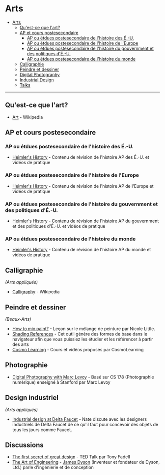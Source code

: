 # Arts

- [Arts](#arts)
  - [Qu'est-ce que l'art?](#quest-ce-que-lart)
  - [AP et cours postesecondaire](#ap-et-cours-postesecondaire)
    - [AP ou étdues postesecondaire de l'histoire des É.-U.](#ap-ou-étdues-postesecondaire-de-lhistoire-des-é-u)
    - [AP ou étdues postesecondaire de l'histoire de l'Europe](#ap-ou-étdues-postesecondaire-de-lhistoire-de-leurope)
    - [AP ou étdues postesecondaire de l'histoire du gouvernment et des politiques d'É.-U.](#ap-ou-étdues-postesecondaire-de-lhistoire-du-gouvernment-et-des-politiques-dé-u)
    - [AP ou étdues postesecondaire de l'histoire du monde](#ap-ou-étdues-postesecondaire-de-lhistoire-du-monde)
  - [Calligraphie](#calligraphie)
  - [Peindre et dessiner](#peindre-et-dessiner)
  - [Digital Photography](#digital-photography)
  - [Industrial Design](#industrial-design)
  - [Talks](#talks)

---

## Qu'est-ce que l'art?
- [Art](https://en.wikipedia.org/wiki/Art) - Wikipedia

## AP et cours postesecondaire

### AP ou étdues postesecondaire de l'histoire des É.-U.
- [Heimler's History](https://www.youtube.com/@heimlershistory) - Contenu de révision de l'histoire AP des É.-U. et vidéos de pratique

### AP ou étdues postesecondaire de l'histoire de l'Europe
- [Heimler's History](https://www.youtube.com/@heimlershistory) - Contenu de révision de l'histoire AP de l'Europe et vidéos de pratique

### AP ou étdues postesecondaire de l'histoire du gouvernment et des politiques d'É.-U.
- [Heimler's History](https://www.youtube.com/@heimlershistory) - Contenu de révision de l'histoire AP du gouvernment et des politiques d'É.-U. et vidéos de pratique

### AP ou étdues postesecondaire de l'histoire du monde
- [Heimler's History](https://www.youtube.com/@heimlershistory) - Contenu de révision de l'histoire AP du monde et vidéos de pratique

## Calligraphie
*(Arts appliqués)*
- [Calligraphy](https://en.wikipedia.org/wiki/Calligraphy) - Wikipedia

## Peindre et dessiner
*(Beaux-Arts)*
- [How to mix paint?](https://littleneocreative.com/mixingpaint/) - Leçon sur le mélange de peinture par Nicole Little.
- [Shading References](https://shadingreference.com) - Cet outil génère des formes de base dans le navigateur afin que vous puissiez les étudier et les référencer à partir des arts
- [Cosmo Learning](https://cosmolearning.org/topics/drawing/) - Cours et vidéos proposés par CosmoLearning

## Photographie
- [Digital Photography with Marc Levoy](https://cosmolearning.org/courses/digital-photography-with-marc-levoy/) - Basé sur CS 178 (Photographie numérique) enseigné à Stanford par Marc Levoy

## Design industriel
*(Arts appliqués)*
- [Industrial design at Delta Faucet](https://youtu.be/c1ksrjRA678) - Nate discute avec les designers industriels de Delta Faucet de ce qu'il faut pour concevoir des objets de tous les jours comme Faucet.

## Discussions
- [The first secret of great design](https://youtu.be/9uOMectkCCs) - TED Talk par Tony Fadell
- [The Art of Engineering](https://archive.org/details/podcast_businessleadership-video_the-art-engineering_1000084846101) - [James Dyson](https://en.wikipedia.org/wiki/James_Dyson) (inventeur et fondateur de Dyson, Ltd.) parle d'ingénierie et de conception
